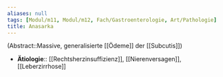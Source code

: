 ```yaml
---
aliases: null
tags: [Modul/m11, Modul/m12, Fach/Gastroenterologie, Art/Pathologie]
title: Anasarka
---
```

(Abstract::Massive, generalisierte [[Ödeme]] der [[Subcutis]])
- **Ätiologie**:: [[Rechtsherzinsuffizienz]], [[Nierenversagen]], [[Leberzirrhose]]